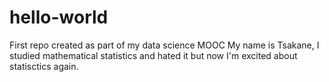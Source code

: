 # hello-world
First repo created as part of my data science MOOC
My name is Tsakane, I studied mathematical statistics and hated it but now I'm excited about statisctics again.
